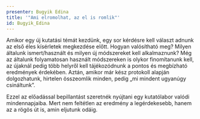 ```yaml
---
presenter: Bugyik Edina
title: '"Ami elromolhat, az el is romlik"'
id: Bugyik_Edina
---
```


Amikor egy új kutatási témát kezdünk, egy sor kérdésre kell választ adnunk az első éles kísérletek megkezdése előtt. Hogyan valósítható meg? Milyen általunk ismert/használt és milyen új módszereket kell alkalmaznunk? Még az általunk folyamatosan használt módszereken is olykor finomítanunk kell, az újaknál pedig több helyről kell tájékozódnunk a pontos és megbízható eredmények érdekében. Aztán, amikor már kész protokoll alapján dolgozhatunk, hirtelen összeomlik minden, pedig „mi mindent ugyanúgy csináltunk”.

Ezzel az előadással bepillantást szeretnék nyújtani egy kutatólabor valódi mindennapjaiba. Mert nem feltétlen az eredmény a legérdekesebb, hanem az a rögös út is, amin eljutunk odáig.
